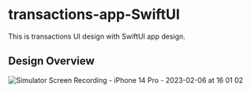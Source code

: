 # transactions-app-SwiftUI
This is transactions UI design with SwiftUI app design.

## Design Overview

![Simulator Screen Recording - iPhone 14 Pro - 2023-02-06 at 16 01 02](https://user-images.githubusercontent.com/76816147/216955268-d72833e8-95be-48f4-af23-c244933ac32e.gif)
